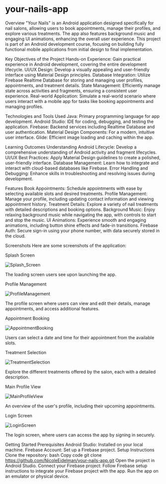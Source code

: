 # your-nails-app

Overview
"Your Nails" is an Android application designed specifically for nail salons, allowing users to book appointments, manage their profiles, and explore various treatments. The app also features background music and engaging UI animations, enhancing the overall user experience. This project is part of an Android development course, focusing on building fully functional mobile applications from initial design to final implementation.

Key Objectives of the Project
Hands-on Experience: Gain practical experience in Android development, covering the entire development lifecycle.
UI/UX Design: Develop a visually appealing and user-friendly interface using Material Design principles.
Database Integration: Utilize Firebase Realtime Database for storing and managing user profiles, appointments, and treatment details.
State Management: Efficiently manage state across activities and fragments, ensuring a consistent user experience.
Real-world Application: Simulate a real-world scenario where users interact with a mobile app for tasks like booking appointments and managing profiles.

Technologies and Tools Used
Java: Primary programming language for app development.
Android Studio: IDE for coding, debugging, and testing the application.
Firebase: Backend services including Realtime Database and user authentication.
Material Design Components: For a modern, intuitive user interface.
Glide: Efficient image loading and caching within the app.

Learning Outcomes
Understanding Android Lifecycle: Develop a comprehensive understanding of Android activity and fragment lifecycles.
UI/UX Best Practices: Apply Material Design guidelines to create a polished, user-friendly interface.
Database Management: Learn how to integrate and interact with cloud-based databases like Firebase.
Error Handling and Debugging: Enhance skills in troubleshooting and resolving issues during development.

Features
Book Appointments: Schedule appointments with ease by selecting available slots and desired treatments.
Profile Management: Manage your profile, including updating contact information and viewing appointment history.
Treatment Details: Explore a variety of nail treatments with detailed descriptions and booking options.
Background Music: Enjoy relaxing background music while navigating the app, with controls to start and stop the music.
UI Animations: Experience smooth and engaging animations, including button shine effects and fade-in transitions.
Firebase Auth: Secure sign-in using your phone number, with data securely stored in the cloud.

Screenshots
Here are some screenshots of the application:

Splash Screen




![Splash_Screen](https://github.com/user-attachments/assets/65ab4138-60b6-49af-9937-dec1fbe9c2fc)





The loading screen users see upon launching the app.

Profile Management

![ProfileManagement](https://github.com/user-attachments/assets/dcfe0da1-6236-40f7-89df-efd6658dc638)



The profile screen where users can view and edit their details, manage appointments, and access additional features.

Appointment Booking


![AppointmentBooking](https://github.com/user-attachments/assets/e74d1fdb-5be9-45a6-bb34-bcc43783b139)




Users can select a date and time for their appointment from the available slots.



Treatment Selection


![TreatmentSelection](https://github.com/user-attachments/assets/7e3cddd9-0bff-47ef-b0b4-359b885e99e9)




Explore the different treatments offered by the salon, each with a detailed description.



Main Profile View



![MainProfileView](https://github.com/user-attachments/assets/900aabe1-c93e-42f9-b2ea-8b0b8e67f97b)



An overview of the user's profile, including their upcoming appointments.

Login Screen



![LoginScreen](https://github.com/user-attachments/assets/e0a3abe3-d578-428e-a7c9-0ab2e7326285)




The login screen, where users can access the app by signing in securely.



Getting Started
Prerequisites
Android Studio: Installed on your local machine.
Firebase Account: Set up a Firebase project.
Setup Instructions
Clone the repository:
bash
Copy code
git clone https://github.com/NicoleEidelman/your-nails-app.git
Open the project in Android Studio.
Connect your Firebase project:
Follow Firebase setup instructions to integrate your Firebase project with the app.
Run the app on an emulator or physical device.

